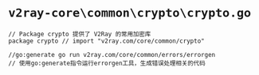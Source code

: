 # `v2ray-core\common\crypto\crypto.go`

```
// Package crypto 提供了 V2Ray 的常用加密库
package crypto // import "v2ray.com/core/common/crypto"

//go:generate go run v2ray.com/core/common/errors/errorgen
// 使用go:generate指令运行errorgen工具，生成错误处理相关的代码
```